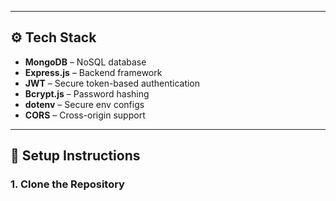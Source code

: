 
---

## ⚙️ Tech Stack

- **MongoDB** – NoSQL database
- **Express.js** – Backend framework
- **JWT** – Secure token-based authentication
- **Bcrypt.js** – Password hashing
- **dotenv** – Secure env configs
- **CORS** – Cross-origin support

---

## 🚀 Setup Instructions

### 1. Clone the Repository

